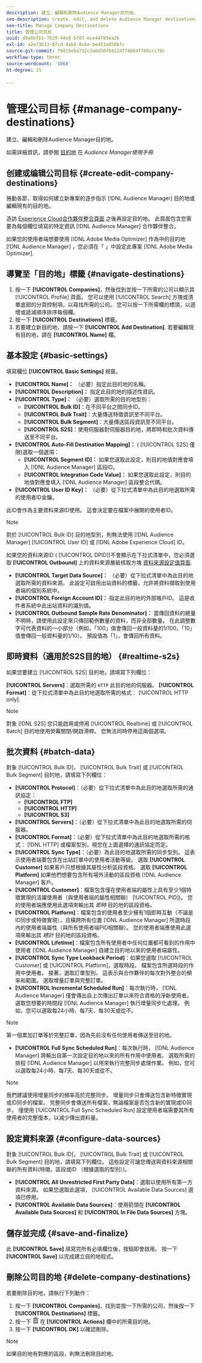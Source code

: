 ```yaml
---
description: 建立、編輯和刪除Audience Manager目的地。
seo-description: Create, edit, and delete Audience Manager destinations.
seo-title: Manage Company Destinations
title: 管理公司目标
uuid: d9a6bfb1-7629-44e0-b7d7-ece44f65ea2b
exl-id: a2e73613-07cd-4ab8-8c6e-be451ed50bfc
source-git-commit: 79415eba732c2a6d50f04124774664f788ccc78c
workflow-type: tm+mt
source-wordcount: '1068'
ht-degree: 1%

---
```


# 管理公司目标 {#manage-company-destinations}

建立、編輯和刪除Audience Manager目的地。

<!-- t_company_destinations.xml -->

如需詳細資訊，請參閱 [目的地](https://experienceleague.adobe.com/docs/audience-manager/user-guide/features/destinations/destinations.html) 在 *Audience Manager使用手冊*.

## 创建或编辑公司目标 {#create-edit-company-destinations}

捲動各節，取得如何建立新專案的逐步指示 [!DNL Audience Manager] 目的地或編輯現有的目的地。

<!-- create-edit-company-destinations.xml -->

造訪 [Experience Cloud合作夥伴整合頁面](https://wiki.corp.adobe.com/x/mPIMPw) 之後再設定目的地。 此頁面包含您需要為每個欄位填寫的特定資訊 [!DNL Audience Manager] 合作夥伴整合。

如果您的使用者端想要使用 [!DNL Adobe Media Optimizer] 作為中的目的地 [!DNL Audience Manager] ，您必須在「 」中設定此專案 [!DNL Adobe Media Optimizer].

## 導覽至「目的地」標籤 {#navigate-destinations}

1. 按一下 **[!UICONTROL Companies]**，然後找到並按一下所需的公司以顯示其 [!UICONTROL Profile] 頁面。 您可以使用 [!UICONTROL Search] 方塊或清單底部的分頁控制項，以尋找所需的公司。 您可以按一下所需欄的標頭，以遞增或遞減順序排序每個欄。
1. 按一下 **[!UICONTROL Destinations]** 標籤。
1. 若要建立新目的地，請按一下 **[!UICONTROL Add Destination]**. 若要編輯現有目的地，請在 **[!UICONTROL Name]** 欄。

## 基本設定 {#basic-settings}

填寫欄位 **[!UICONTROL Basic Settings]** 視窗。

* **[!UICONTROL Name]：** （必要）指定此目的地的名稱。
* **[!UICONTROL Description]：** 指定此目的地的描述性資訊。
* **[!UICONTROL Type]：** （必要）選取所需的目的地型別：
   * **[!UICONTROL Bulk ID]**：在不同平台之間同步ID。
   * **[!UICONTROL Bulk Trait]**：大量傳送特徵資訊至不同平台。
   * **[!UICONTROL Bulk Segment]**：大量傳送區段資訊至不同平台。
   * **[!UICONTROL S2S]**：使用伺服器對伺服器目的地，將即時和批次資料傳送至不同平台。
* **[!UICONTROL Auto-Fill Destination Mapping]：** ( [!UICONTROL S2S] 僅限)選取一個選項：
   * **[!UICONTROL Segment ID]：** 如果您選取此設定，則目的地值對應會填入 [!DNL Audience Manager] 區段ID。
   * **[!UICONTROL Integration Code Value]：** 如果您選取此設定，則目的地值對應會填入 [!DNL Audience Manager] 區段整合代碼。
* **[!UICONTROL User ID Key]：** （必要）從下拉式清單中為此目的地選取所需的使用者ID金鑰。

此ID會作為主要資料來源ID使用。 這會決定要在檔案中展開的使用者ID。

>[!NOTE]
>
>對於 [!UICONTROL Bulk ID] 目的地型別，則無法使用 [!DNL Audience Manager] [!UICONTROL User ID] 或 [!DNL Adobe Experience Cloud] ID。

如果您的資料來源ID ( [!UICONTROL DPID])不會顯示在下拉式清單中，您必須選取 **[!UICONTROL Outbound]** 上的資料來源層級核取方塊 [資料來源設定值頁面](https://experienceleague.adobe.com/docs/audience-manager/user-guide/features/data-sources/manage-datasources.html).

* **[!UICONTROL Target Data Source]：** （必要）從下拉式清單中為此目的地選取所需的資料來源。 此設定可啟用出站資料的標籤，允許將資料擷取到使用者端的個別系統中。
* **[!UICONTROL Foreign Account ID]：** 指定此目的地的外部帳戶ID。 這是收件者系統中此出站資料的識別值。
* **[!UICONTROL Outbound Sample Rate Denominator]：** 當傳回資料的總量不明時，請使用此設定來只傳回範例數量的資料，而非全部數量。 在此調整數字可代表資料的一小部分（例如，「100」值會傳回一般資料量的1/100，「10」值會傳回一般資料量的1/10）。 預設值為「1」，會傳回所有資料。

## 即時資料（適用於S2S目的地） {#realtime-s2s}

如果您要建立 [!UICONTROL S2S] 目的地，請填寫下列欄位：

**[!UICONTROL Servers]**：選取所需的 `HTTP` 此目的地的伺服器。
**[!UICONTROL Format]**：從下拉式清單中為此目的地選取所需的格式： [!UICONTROL HTTP only].

>[!NOTE]
>
>對象 [!DNL S2S] 您只能啟用或停用 [!UICONTROL Realtime] 或 [!UICONTROL Batch] 目的地使用熒幕關閉/開啟滑桿。 您無法同時停用這兩個選項。

## 批次資料 {#batch-data}

對象 [!UICONTROL Bulk ID]， [!UICONTROL Bulk Trait] 或 [!UICONTROL Bulk Segment] 目的地，請填寫下列欄位：

* **[!UICONTROL Protocol]**：（必要）從下拉式清單中為此目的地選取所需的通訊協定：
   * **[!UICONTROL FTP]**
   * **[!UICONTROL HTTP]**
   * **[!UICONTROL S3]**
* **[!UICONTROL Servers]**：（必要）從下拉式清單中為此目的地選取所需的伺服器。
* **[!UICONTROL Format]**：（必要）從下拉式清單中為此目的地選取所需的格式： [!DNL HTTP] 或檔案型別，視您在上面選擇的通訊協定而定。
* **[!UICONTROL Sync Type]**：（必要）為此目的地選取所需的同步型別。 這表示使用者端要包含在出站訂單中的使用者活動等級。 選取 **[!UICONTROL Customer]** 如果客戶只想根據其屬性分析區段資格。 選取 **[!UICONTROL Platform]** 如果他們想要包含所有場外活動的區段資格 [!DNL Audience Manager] 客戶。
* **[!UICONTROL Customer]**：檔案包含僅在使用者端的屬性上具有至少1個特徵實現的活躍使用者（與使用者端的屬性相關聯） [!UICONTROL PID])。 您的使用者端應使用此選項來輸出其 *即時* 目的地的區段資格。
* **[!UICONTROL Platform]**：檔案包含的使用者至少擁有1個即時互動（不論是ID同步或特徵實現），且橫跨所有位置 [!DNL Audience Manager] 所選時段內的使用者端屬性（與所有使用者端PID相關聯）。 您的使用者端應使用此選項來輸出其 *總計* 目的地的區段資格。
* **[!UICONTROL Lifetime]**：檔案包含所有使用者中任何位置都可看到的作用中使用者 [!DNL Audience Manager] 自建立目的地以來的使用者端屬性。
* **[!UICONTROL Sync Type Lookback Period]**：如果您選取 [!UICONTROL Customer] 或 [!UICONTROL Platform]，選取時段。 檔案包含所選時段的作用中使用者。
接著，選取訂單型別。 這表示與合作夥伴的每次對外整合的頻率和範圍。 選取增量訂單與完整訂單。
* **[!UICONTROL Incremental Scheduled Run]**：每次執行時， [!DNL Audience Manager] 僅會傳出自上次傳出訂單以來符合資格的淨新使用者。 選取您想要的時間段 [!DNL Audience Manager] 執行增量同步化處理。 例如，您可以選取每24小時、每7天、每30天或從不。

<!--
I removed {importance="high"} from note for Exp League rendering. -Bob
-->

>[!NOTE]
>
>第一個累加訂單等於完整訂單，因為先前沒有任何使用者傳送至目的地。

* **[!UICONTROL Full Sync Scheduled Run]**：每次執行時， [!DNL Audience Manager] 將輸出自第一次設定目的地以來的所有作用中使用者。 選取所需的排程 [!DNL Audience Manager] 以用來執行完整同步處理作業。 例如，您可以選取每24小時、每7天、每30天或從不。

<!--
I removed {importance="high"} from note for Exp League rendering. -Bob
-->

>[!NOTE]
>
>我們建議使用增量同步的頻率高於完整同步。 增量同步只會傳送包含新特徵實現或ID同步的檔案。 完整同步會傳送所有檔案，無論檔案是否包含新的實現或ID同步。 僅使用 [!UICONTROL Full Sync Scheduled Run] 設定使用者端需要其所有使用者的完整復本，以減少傳出資料量。

## 設定資料來源 {#configure-data-sources}

對象 [!UICONTROL Bulk ID]， [!UICONTROL Bulk Trait] 或 [!UICONTROL Bulk Segment] 目的地，請填寫下列欄位。 這些設定可讓您傳送與資料來源相關聯的所有資料(特徵、區段或ID （根據選取的型別）)。

* **[!UICONTROL All Unrestricted First Party Data]**：選取以使用所有第一方資料來源。 如果您選取此選項， [!UICONTROL Available Data Sources] 選項已停用。
* **[!UICONTROL Available Data Sources]**：使用箭頭在 **[!UICONTROL Available Data Sources]** 和 **[!UICONTROL In File Data Sources]** 方塊。

## 儲存並完成 {#save-and-finalize}

此 **[!UICONTROL Save]** 填寫完所有必填欄位後，按鈕即會啟用。 按一下 **[!UICONTROL Save]** 以完成建立目的地程式。

## 刪除公司目的地 {#delete-company-destinations}

<!-- delete-company-destinations.xml -->

若要刪除目的地，請執行下列動作：

1. 按一下 **[!UICONTROL Companies]**，找到並按一下所需的公司，然後按一下 **[!UICONTROL Destinations]** 標籤。
1. 按一下  ![](assets/icon_delete.png) 在 **[!UICONTROL Actions]** 欄中的所需目的地。
1. 按一下 **[!UICONTROL OK]** 以確認刪除。

>[!NOTE]
>
>如果目的地有對應的區段，則無法刪除目的地。
